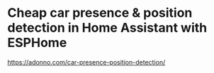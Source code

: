 # Cheap car presence & position detection in Home Assistant with ESPHome

https://adonno.com/car-presence-position-detection/

